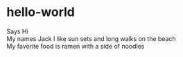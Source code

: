 # hello-world
Says Hi <br>
My names Jack I like sun sets and long walks on the beach <br>
My favorite food is ramen with a side of noodles <br>
